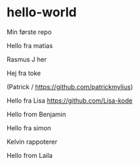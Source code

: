 # hello-world
Min første repo

Hello fra matias

Rasmus J her

Hej fra toke

(Patrick / https://github.com/patrickmylius)

Hello fra Lisa https://github.com/Lisa-kode

Hello from Benjamin

Hello fra simon

Kelvin rappoterer

Hello from Laila
